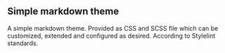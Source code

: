 ## Simple markdown theme

A simple markdown theme. Provided as CSS and SCSS file which can be customized, extended and configured as desired.
According to Stylelint standards.
